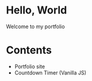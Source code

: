 # Hello, World

Welcome to my portfolio

# Contents

- Portfolio site
- Countdown Timer (Vanilla JS)
